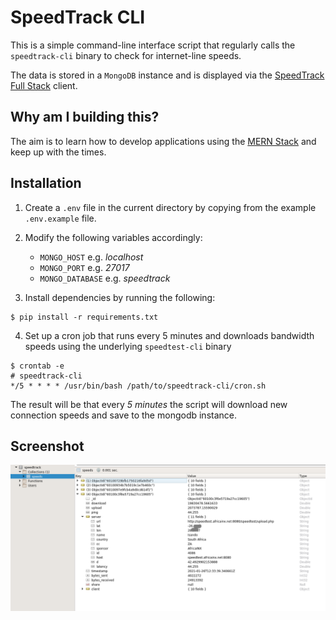 # SpeedTrack CLI

This is a simple command-line interface script that regularly calls the `speedtrack-cli` binary to check for internet-line speeds.

The data is stored in a `MongoDB` instance and is displayed via the [SpeedTrack Full Stack](https://github.com/gmurambadoro/speedtrack-full-stack) client.

## Why am I building this?

The aim is to learn how to develop applications using the [MERN Stack](https://www.mongodb.com/mern-stack) and keep up with the times.

## Installation

1. Create a `.env` file in the current directory by copying from the example `.env.example` file.
2. Modify the following variables accordingly:

    - `MONGO_HOST` e.g. *localhost*
    - `MONGO_PORT` e.g. *27017*
    - `MONGO_DATABASE` e.g. *speedtrack*

3. Install dependencies by running the following:
   
```
$ pip install -r requirements.txt
```

4. Set up a cron job that runs every 5 minutes and downloads bandwidth speeds using the underlying `speedtest-cli` binary
   
```
$ crontab -e
# speedtrack-cli
*/5 * * * * /usr/bin/bash /path/to/speedtrack-cli/cron.sh
```

The result will be that every *5 minutes* the script will download new connection speeds and save to the mongodb instance.

## Screenshot

![Screenshot](./screenshot.png)
